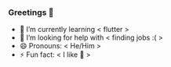 ### Greetings 👋

- 🌱 I’m currently learning < flutter >
- 🤔 I’m looking for help with < finding jobs :( >
- 😄 Pronouns: < He/Him >
- ⚡ Fun fact: < I like 📸 >

